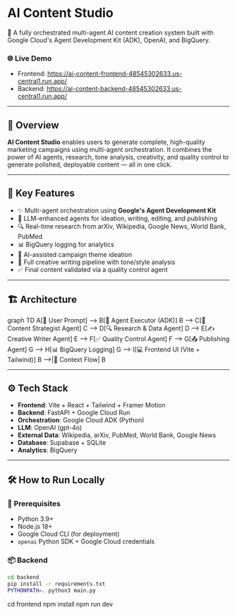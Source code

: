 # AI Content Studio

🚀 A fully orchestrated multi-agent AI content creation system built with Google Cloud's Agent Development Kit (ADK), OpenAI, and BigQuery.

### 🌐 Live Demo

- Frontend: https://ai-content-frontend-48545302633.us-central1.run.app/
- Backend: https://ai-content-backend-48545302633.us-central1.run.app/

---

## 🧠 Overview

**AI Content Studio** enables users to generate complete, high-quality marketing campaigns using multi-agent orchestration. It combines the power of AI agents, research, tone analysis, creativity, and quality control to generate polished, deployable content — all in one click.

---

## 🧩 Key Features

- ✨ Multi-agent orchestration using **Google's Agent Development Kit**
- 🧠 LLM-enhanced agents for ideation, writing, editing, and publishing
- 🔍 Real-time research from arXiv, Wikipedia, Google News, World Bank, PubMed
- 📊 BigQuery logging for analytics
- 🎯 AI-assisted campaign theme ideation
- 📜 Full creative writing pipeline with tone/style analysis
- ✅ Final content validated via a quality control agent

---

## 🏗 Architecture

graph TD
A[📝 User Prompt] --> B[🧠 Agent Executor (ADK)]
B --> C[🎯 Content Strategist Agent]
C --> D[🔍 Research & Data Agent]
D --> E[✍️ Creative Writer Agent]
E --> F[✅ Quality Control Agent]
F --> G[📤 Publishing Agent]
G --> H[📊 BigQuery Logging]
G --> I[💻 Frontend UI (Vite + Tailwind)]
B -->|🔁 Context Flow| B

---

## ⚙️ Tech Stack

- **Frontend**: Vite + React + Tailwind + Framer Motion
- **Backend**: FastAPI + Google Cloud Run
- **Orchestration**: Google Cloud ADK (Python)
- **LLM**: OpenAI (gpt-4o)
- **External Data**: Wikipedia, arXiv, PubMed, World Bank, Google News
- **Database**: Supabase + SQLite
- **Analytics**: BigQuery

---

## 🛠 How to Run Locally

### 🔧 Prerequisites

- Python 3.9+
- Node.js 18+
- Google Cloud CLI (for deployment)
- `openai` Python SDK + Google Cloud credentials

### 📦 Backend

```bash
cd backend
pip install -r requirements.txt
PYTHONPATH=. python3 main.py


```

cd frontend
npm install
npm run dev
